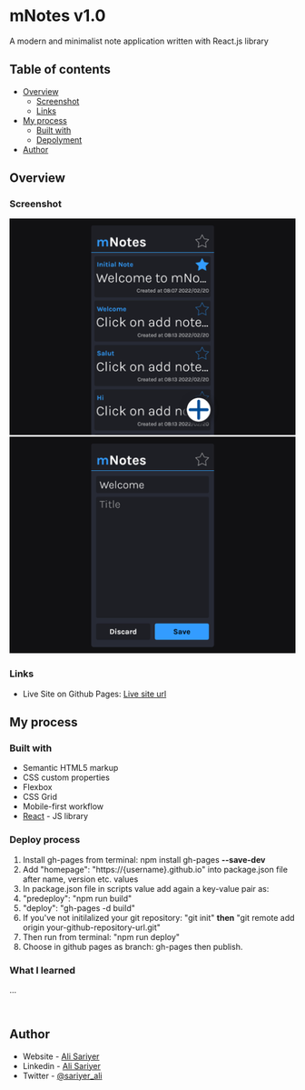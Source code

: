 # mNotes v1.0
A modern and minimalist note application written with React.js library

## Table of contents

- [Overview](#overview)
  - [Screenshot](#screenshot)
  - [Links](#links)
- [My process](#my-process)
  - [Built with](#built-with)
  - [Depolyment](#deploy-process)
- [Author](#author)

## Overview

### Screenshot

![home screenshot](./screenshot-home.png)
![edit screenshot](./screenshot-edit.png)

### Links

- Live Site on Github Pages: [Live site url](https://alisariyer.github.io/mnotes/)

## My process

### Built with

- Semantic HTML5 markup
- CSS custom properties
- Flexbox
- CSS Grid
- Mobile-first workflow
- [React](https://reactjs.org/) - JS library

### Deploy process

1. Install gh-pages from terminal: npm install gh-pages **--save-dev**
2. Add "homepage": "https://{username}.github.io" into package.json file after name, version etc. values
3. In package.json file in scripts value add again a key-value pair as:
4. "predeploy": "npm run build"
5. "deploy": "gh-pages -d build"
6. If you've not initilalized your git repository: "git init" **then** "git remote add origin your-github-repository-url.git"
7. Then run from terminal: "npm run deploy"
8. Choose in github pages as branch: gh-pages then publish.

### What I learned

...

```css

```

```js

```

## Author

- Website - [Ali Sariyer](https://www.alisariyer.com)
- Linkedin - [Ali Sariyer](https://www.alisariyer.com/in/alisariyer)
- Twitter - [@sariyer_ali](https://www.twitter.com/sariyer_ali)
